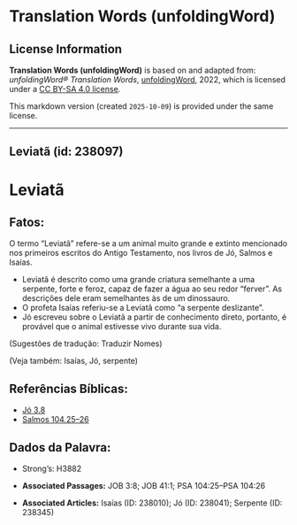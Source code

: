 # Translation Words (unfoldingWord)

## License Information

**Translation Words (unfoldingWord)** is based on and adapted from: _unfoldingWord® Translation Words_, [unfoldingWord](https://unfoldingword.org/utw), 2022, which is licensed under a [CC BY-SA 4.0 license](https://creativecommons.org/licenses/by-sa/4.0/legalcode.en).

This markdown version (created `2025-10-09`) is provided under the same license.



--------------------------------

## Leviatã (id: 238097)

Leviatã
=======

Fatos:
------

O termo “Leviatã” refere\-se a um animal muito grande e extinto mencionado nos primeiros escritos do Antigo Testamento, nos livros de Jó, Salmos e Isaías.

* Leviatã é descrito como uma grande criatura semelhante a uma serpente, forte e feroz, capaz de fazer a água ao seu redor “ferver”. As descrições dele eram semelhantes às de um dinossauro.
* O profeta Isaías referiu\-se a Leviatã como “a serpente deslizante”.
* Jó escreveu sobre o Leviatã a partir de conhecimento direto, portanto, é provável que o animal estivesse vivo durante sua vida.

(Sugestões de tradução: Traduzir Nomes)

(Veja também: Isaías, Jó, serpente)

Referências Bíblicas:
---------------------

* [Jó 3\.8](https://ref.ly/Job3:8)
* [Salmos 104\.25–26](https://ref.ly/Ps104:25-Ps104:26)

Dados da Palavra:
-----------------

* Strong’s: H3882

* **Associated Passages:** JOB 3:8; JOB 41:1; PSA 104:25–PSA 104:26
* **Associated Articles:** Isaías (ID: 238010); Jó (ID: 238041); Serpente (ID: 238345)

